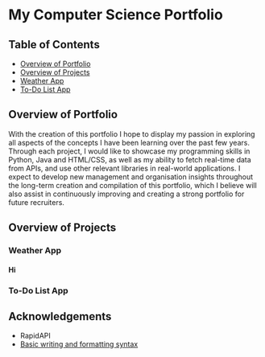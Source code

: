 # My Computer Science Portfolio

## Table of Contents
- [Overview of Portfolio](#Overview-of-Portfolio)
- [Overview of Projects](#Overview-of-Projects)
- [Weather App](#Weather-App)
- [To-Do List App](#To-Do-List-App)

## Overview of Portfolio
With the creation of this portfolio I hope to display my passion in exploring all aspects of the concepts I have been learning over the past few years. Through each project, I would like to showcase my programming skills in Python, Java and HTML/CSS, as well as my ability to fetch real-time data from APIs, and use other relevant libraries in real-world applications.
I expect to develop new management and organisation insights throughout the long-term creation and compilation of this portfolio, which I believe will also assist in continuously improving and creating a strong portfolio for future recruiters.

## Overview of Projects

### Weather App
#### Hi

### To-Do List App

## Acknowledgements
- RapidAPI
- [Basic writing and formatting syntax](https://docs.github.com/en/get-started/writing-on-github/getting-started-with-writing-and-formatting-on-github/basic-writing-and-formatting-syntax#links)
